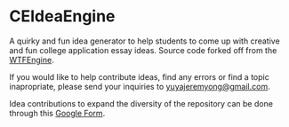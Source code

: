 CEIdeaEngine
============

A quirky and fun idea generator to help students to come up with creative and fun college application essay ideas.
Source code forked off from the [WTFEngine](https://github.com/soulwire/WTFEngine/).

If you would like to help contribute ideas, find any errors or find a topic inapropriate, please send your inquiries to yuyajeremyong@gmail.com.

Idea contributions to expand the diversity of the repository can be done through this [Google Form](https://docs.google.com/forms/d/18PZF1Nq-pyexbsPYLUbfFQgAthkfi8zRL20_NHxqcNA/viewform).

